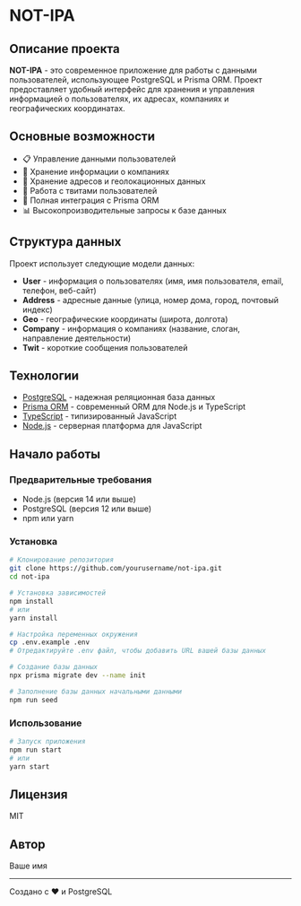 # NOT-IPA

## Описание проекта

**NOT-IPA** - это современное приложение для работы с данными пользователей, использующее PostgreSQL и Prisma ORM. Проект предоставляет удобный интерфейс для хранения и управления информацией о пользователях, их адресах, компаниях и географических координатах.

## Основные возможности

- 📋 Управление данными пользователей
- 🏢 Хранение информации о компаниях
- 📍 Хранение адресов и геолокационных данных
- 💬 Работа с твитами пользователей
- 🔄 Полная интеграция с Prisma ORM
- 📊 Высокопроизводительные запросы к базе данных

## Структура данных

Проект использует следующие модели данных:

- **User** - информация о пользователях (имя, имя пользователя, email, телефон, веб-сайт)
- **Address** - адресные данные (улица, номер дома, город, почтовый индекс)
- **Geo** - географические координаты (широта, долгота)
- **Company** - информация о компаниях (название, слоган, направление деятельности)
- **Twit** - короткие сообщения пользователей

## Технологии

- [PostgreSQL](https://www.postgresql.org/) - надежная реляционная база данных
- [Prisma ORM](https://www.prisma.io/) - современный ORM для Node.js и TypeScript
- [TypeScript](https://www.typescriptlang.org/) - типизированный JavaScript
- [Node.js](https://nodejs.org/) - серверная платформа для JavaScript

## Начало работы

### Предварительные требования

- Node.js (версия 14 или выше)
- PostgreSQL (версия 12 или выше)
- npm или yarn

### Установка

```bash
# Клонирование репозитория
git clone https://github.com/yourusername/not-ipa.git
cd not-ipa

# Установка зависимостей
npm install
# или
yarn install

# Настройка переменных окружения
cp .env.example .env
# Отредактируйте .env файл, чтобы добавить URL вашей базы данных

# Создание базы данных
npx prisma migrate dev --name init

# Заполнение базы данных начальными данными
npm run seed
```

### Использование

```bash
# Запуск приложения
npm run start
# или
yarn start
```

## Лицензия

MIT

## Автор

Ваше имя

---

Создано с ❤️ и PostgreSQL
